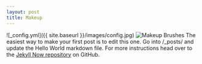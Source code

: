 ```yaml
---
layout: post
title: Makeup
---
```




![_config.yml]({{ site.baseurl }}/images/config.jpg)
![Makeup Brushes](/images/name-of-your-image.jpg)
The easiest way to make your first post is to edit this one. Go into /_posts/ and update the Hello World markdown file. For more instructions head over to the [Jekyll Now repository](https://github.com/barryclark/jekyll-now) on GitHub.

